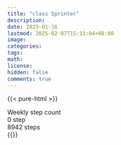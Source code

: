 ```yaml
---
title: "class Sprinter"
description: 
date: 2025-01-16
lastmod: 2025-02-07T15:13:04+08:00
image: 
categories: 
tags: 
math: 
license: 
hidden: false
comments: true
---
```

{{< pure-html >}}
<div class="chart-wrap vertical">
  <div class="title">Weekly step count</div>
  <div class="grid">
    <div class="bottom"> 0 step </div>
    <div class="bar" style="--bar-value:0%;" data-name="0" title="02-01"></div>
    <div class="bar" style="--bar-value:0%;" data-name="0" title="02-02"></div>
    <div class="bar" style="--bar-value:0%;" data-name="0" title="02-03"></div>
    <div class="bar" style="--bar-value:100%;" data-name="8942" title="02-04"></div>
    <div class="bar" style="--bar-value:0%;" data-name="29" title="02-05"></div>
    <div class="bar" style="--bar-value:77%;" data-name="6880" title="02-06"></div>
    <div class="bar" style="--bar-value:36%;" data-name="3254" title="02-07"></div>
<div class="top"> 8942 steps </div>
  </div>
</div>
{{</ pure-html >}}